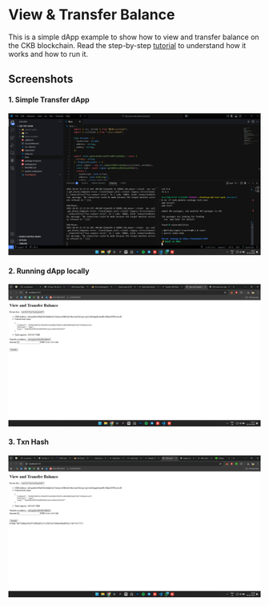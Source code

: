 # View & Transfer Balance

This is a simple dApp example to show how to view and transfer balance on the CKB blockchain. Read the step-by-step [tutorial](https://docs.nervos.org/docs/dapp/transfer-ckb) to understand how it works and how to run it.

## Screenshots

#### 1. Simple Transfer dApp
![1. Simple Transfer dApp](screenshots/1.simple-transfer-dApp.png)

#### 2. Running dApp locally
![2. Running dApp locally](screenshots/2.running-dApp-locally.png)

#### 3. Txn Hash

![3. txnHash](screenshots/3.txnHash.png)
